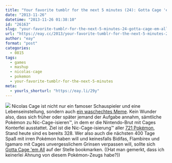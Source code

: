 ```yaml
---
title: "Your favorite tumblr for the next 5 minutes (24): Gotta Cage 'em All"
date: "2013-11-26"
datetime: "2013-11-26 01:38:10"
id: "26163"
slug: "your-favorite-tumblr-for-the-next-5-minutes-24-gotta-cage-em-all"
url: "https://eay.cc/2013/your-favorite-tumblr-for-the-next-5-minutes-24-gotta-cage-em-all/"
author: "eay"
format: "post"
categories:
  - 0815
tags:
  - games
  - mashup
  - nicolas-cage
  - pokemon
  - your-favorite-tumblr-for-the-next-5-minutes
meta:
  - yourls_shorturl: "https://eay.li/29y"
---
```


![](https://eay.cc/uploads/2013/pokemonniccage.gif) Nicolas Cage ist nicht nur ein famoser Schauspieler und eine Lebenseinstellung, sondern auch [ein waschechtes Meme](http://knowyourmeme.com/memes/people/nicolas-cage). Kein Wunder also, dass sich früher oder später jemand der Aufgabe annahm, sämtliche Pokémon zu Nic-Cage-isieren™, in dem er die Nintendo-Brut mit Cages Konterfei ausstattet. Ziel ist die Nic-Cage-isierung™ aller [721 Pokémon](http://www.bisafans.de/pokedex/), Stand heute sind es bereits 328. Wer also auch die nächsten 400 Tage Spaß mit irren Pokémon haben will und keinesfalls Bidifas, Flambirex und Igamaro mit Cages unvergesslichem Grinsen verpassen will, sollte sich [Gotta Cage 'em All](http://pokemonxniccage.com/) auf der Stelle bookmarken. ((Hat man gemerkt, dass ich keinerlei Ahnung von diesem Pokémon-Zeugs habe?))
